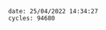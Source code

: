 

                date: 25/04/2022 14:34:27
                cycles: 94680

                         